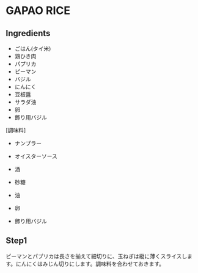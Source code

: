 # GAPAO RICE

## Ingredients
- ごはん(タイ米)
- 鶏ひき肉
- パプリカ
- ピーマン
- バジル
- にんにく
- 豆板醤
- サラダ油
- 卵
- 飾り用バジル

[調味料]
- ナンプラー
- オイスターソース
- 酒
- 砂糖

- 油
- 卵
- 飾り用バジル

## Step1
ピーマンとパプリカは長さを揃えて細切りに、玉ねぎは縦に薄くスライスします。にんにくはみじん切りにします。調味料を合わせておきます。